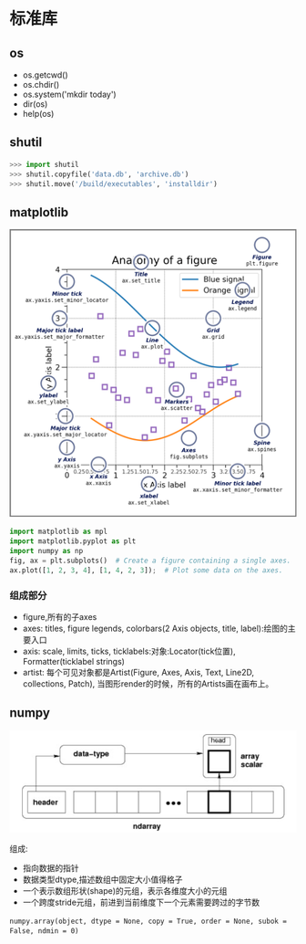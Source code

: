 # 标准库

## os
- os.getcwd()
- os.chdir()
- os.system('mkdir today')
- dir(os)
- help(os)

## shutil
```python
>>> import shutil
>>> shutil.copyfile('data.db', 'archive.db')
>>> shutil.move('/build/executables', 'installdir')
```

##  

## matplotlib
![plot](plot_struct.png)

```python
import matplotlib as mpl
import matplotlib.pyplot as plt
import numpy as np
fig, ax = plt.subplots()  # Create a figure containing a single axes.
ax.plot([1, 2, 3, 4], [1, 4, 2, 3]);  # Plot some data on the axes.

```
### 组成部分
- figure,所有的子axes
- axes: titles, figure legends, colorbars(2 Axis objects, title, label):绘图的主要入口
- axis: scale, limits, ticks, ticklabels:对象:Locator(tick位置), Formatter(ticklabel strings)
- artist: 每个可见对象都是Artist(Figure, Axes, Axis, Text, Line2D, collections, Patch), 当图形render的时候，所有的Artists画在画布上。

## numpy
![ndarray的内部结构](ndarray.png)

组成:
- 指向数据的指针
- 数据类型dtype,描述数组中固定大小值得格子
- 一个表示数组形状(shape)的元组，表示各维度大小的元组
- 一个跨度stride元组，前进到当前维度下一个元素需要跨过的字节数

`numpy.array(object, dtype = None, copy = True, order = None, subok = False, ndmin = 0)`